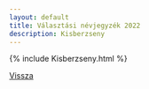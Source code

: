 ```yaml
---
layout: default
title: Választási névjegyzék 2022
description: Kisberzseny
---
```


{% include Kisberzseny.html %}

[Vissza](./)